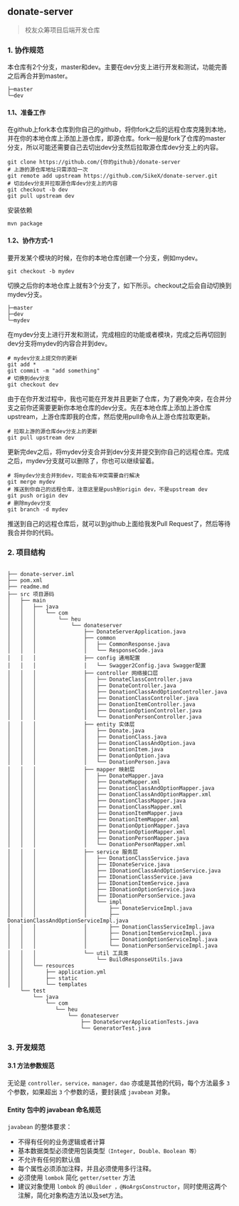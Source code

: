 ## donate-server
> 校友众筹项目后端开发仓库

### 1. 协作规范
本仓库有2个分支，master和dev。主要在dev分支上进行开发和测试，功能完善之后再合并到master。
```
├─master
└─dev
```
#### 1.1、准备工作

在github上fork本仓库到你自己的github，将你fork之后的远程仓库克隆到本地，并在你的本地仓库上添加上游仓库，即源仓库。fork一般是fork了仓库的master分支，所以可能还需要自己去切出dev分支然后拉取源仓库dev分支上的内容。

```
git clone https://github.com/{你的github}/donate-server
# 上游的源仓库地址只需添加一次
git remote add upstream https://github.com/SikeX/donate-server.git
# 切出dev分支并拉取源仓库dev分支上的内容
git checkout -b dev
git pull upstream dev
```

安装依赖

```
mvn package
```

#### 1.2、协作方式-1

要开发某个模块的时候，在你的本地仓库创建一个分支，例如mydev。

```
git checkout -b mydev
```

切换之后你的本地仓库上就有3个分支了，如下所示。checkout之后会自动切换到mydev分支。

```
├─master
├─dev
└─mydev
```

在mydev分支上进行开发和测试，完成相应的功能或者模块，完成之后再切回到dev分支将mydev的内容合并到dev。

```
# mydev分支上提交你的更新
git add *
git commit -m "add something"
# 切换到dev分支
git checkout dev
```

由于在你开发过程中，我也可能在开发并且更新了仓库，为了避免冲突，在合并分支之前你还需要更新你本地仓库的dev分支。先在本地仓库上添加上游仓库upstream，上游仓库即我的仓库，然后使用pull命令从上游仓库拉取更新。

```
# 拉取上游的源仓库dev分支上的更新
git pull upstream dev
```

更新完dev之后，将mydev分支合并到dev分支并提交到你自己的远程仓库。完成之后，mydev分支就可以删除了，你也可以继续留着。

```
# 将mydev分支合并到dev，可能会有冲突需要自行解决
git merge mydev
# 推送到你自己的远程仓库，注意这里是push到origin dev，不是upstream dev
git push origin dev
# 删除mydev分支
git branch -d mydev
```

推送到自己的远程仓库后，就可以到github上面给我发Pull Request了，然后等待我合并你的代码。

### 2. 项目结构

```

├── donate-server.iml
├── pom.xml
├── readme.md
├── src 项目源码
│   ├── main
│   │   ├── java
│   │   │   └── com
│   │   │       └── heu
│   │   │           └── donateserver
│   │   │               ├── DonateServerApplication.java
│   │   │               ├── common 
│   │   │               │   ├── CommonResponse.java
│   │   │               │   └── ResponseCode.java
│   │   │               ├── config 通用配置
│   │   │               │   └── Swagger2Config.java Swagger配置
│   │   │               ├── controller 网络接口层
│   │   │               │   ├── DonateClassController.java
│   │   │               │   ├── DonateController.java
│   │   │               │   ├── DonationClassAndOptionController.java
│   │   │               │   ├── DonationClassController.java
│   │   │               │   ├── DonationItemController.java
│   │   │               │   ├── DonationOptionController.java
│   │   │               │   └── DonationPersonController.java
│   │   │               ├── entity 实体层
│   │   │               │   ├── Donate.java
│   │   │               │   ├── DonationClass.java
│   │   │               │   ├── DonationClassAndOption.java
│   │   │               │   ├── DonationItem.java
│   │   │               │   ├── DonationOption.java
│   │   │               │   └── DonationPerson.java
│   │   │               ├── mapper 映射层
│   │   │               │   ├── DonateMapper.java
│   │   │               │   ├── DonateMapper.xml
│   │   │               │   ├── DonationClassAndOptionMapper.java
│   │   │               │   ├── DonationClassAndOptionMapper.xml
│   │   │               │   ├── DonationClassMapper.java
│   │   │               │   ├── DonationClassMapper.xml
│   │   │               │   ├── DonationItemMapper.java
│   │   │               │   ├── DonationItemMapper.xml
│   │   │               │   ├── DonationOptionMapper.java
│   │   │               │   ├── DonationOptionMapper.xml
│   │   │               │   ├── DonationPersonMapper.java
│   │   │               │   └── DonationPersonMapper.xml
│   │   │               ├── service 服务层
│   │   │               │   ├── DonationClassService.java
│   │   │               │   ├── IDonateService.java
│   │   │               │   ├── IDonationClassAndOptionService.java
│   │   │               │   ├── IDonationClassService.java
│   │   │               │   ├── IDonationItemService.java
│   │   │               │   ├── IDonationOptionService.java
│   │   │               │   ├── IDonationPersonService.java
│   │   │               │   └── impl
│   │   │               │       ├── DonateServiceImpl.java
│   │   │               │       ├── DonationClassAndOptionServiceImpl.java
│   │   │               │       ├── DonationClassServiceImpl.java
│   │   │               │       ├── DonationItemServiceImpl.java
│   │   │               │       ├── DonationOptionServiceImpl.java
│   │   │               │       └── DonationPersonServiceImpl.java
│   │   │               └── util 工具类
│   │   │                   └── BuildResponseUtils.java
│   │   └── resources
│   │       ├── application.yml
│   │       ├── static
│   │       └── templates
    └── test
        └── java
            └── com
               └── heu
                   └── donateserver
                       ├── DonateServerApplicationTests.java
                       └── GeneratorTest.java

```

### 3. 开发规范

#### 3.1 方法参数规范

无论是 `controller，service，manager，dao` 亦或是其他的代码，每个方法最多 `3` 个参数，如果超出 `3` 个参数的话，要封装成 `javabean` 对象。

#### Entity 包中的 javabean 命名规范

`javabean` 的整体要求：

- 不得有任何的业务逻辑或者计算
- 基本数据类型必须使用包装类型`（Integer, Double、Boolean 等）`
- 不允许有任何的默认值
- 每个属性必须添加注释，并且必须使用多行注释。
- 必须使用 `lombok` 简化 `getter/setter` 方法
- 建议对象使用 `lombok` 的 `@Builder ，@NoArgsConstructor`，同时使用这两个注解，简化对象构造方法以及set方法。